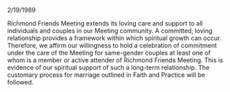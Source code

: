 2/19/1989

Richmond Friends Meeting extends its loving care and support to all individuals and couples in our Meeting community. A committed, loving relationship provides a framework within which spiritual growth can occur. Therefore, we affirm our willingness to hold a celebration of commitment under the care of the Meeting for same-gender couples at least one of whom is a member or active attender of Richmond Friends Meeting. This is evidence of our spiritual support of such a long-term relationship. The customary process for marriage outlined in Faith and Practice will be followed.
